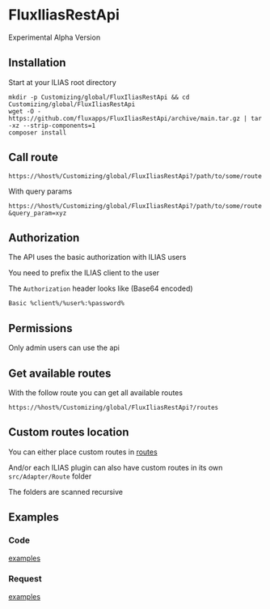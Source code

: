 # FluxIliasRestApi

Experimental Alpha Version

## Installation

Start at your ILIAS root directory

```shell
mkdir -p Customizing/global/FluxIliasRestApi && cd Customizing/global/FluxIliasRestApi
wget -O - https://github.com/fluxapps/FluxIliasRestApi/archive/main.tar.gz | tar -xz --strip-components=1
composer install
```

## Call route

`https://%host%/Customizing/global/FluxIliasRestApi?/path/to/some/route`

With query params

`https://%host%/Customizing/global/FluxIliasRestApi?/path/to/some/route&query_param=xyz`

## Authorization

The API uses the basic authorization with ILIAS users

You need to prefix the ILIAS client to the user

The `Authorization` header looks like (Base64 encoded)

`Basic %client%/%user%:%password%`

## Permissions

Only admin users can use the api

## Get available routes

With the follow route you can get all available routes

`https://%host%/Customizing/global/FluxIliasRestApi?/routes`

## Custom routes location

You can either place custom routes in [routes](routes)

And/or each ILIAS plugin can also have custom routes in its own `src/Adapter/Route` folder

The folders are scanned recursive

## Examples

### Code

[examples](https://github.com/fluxapps/FluxRestApi/tree/main/examples/routes)

### Request

[examples](examples)
